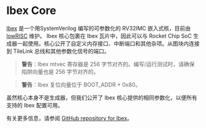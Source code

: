 # Ibex Core

[Ibex](https://github.com/lowRISC/ibex) 是一个用SystemVerilog 编写的可参数化的 RV32IMC 嵌入式核，目前由 [lowRISC](https://lowrisc.org/) 维护。 Ibex 核心包裹在 Ibex 瓦片中，因此可以与 Rocket Chip SoC 生成器一起使用。核心公开了自定义内存接口、中断端口和其他杂项。从图块内连接到 TileLink 总线和其他参数化信号的端口。

> **警告**：Ibex mtvec 寄存器是 256 字节对齐的。编写/运行测试时，请确保陷阱向量也是 256 字节对齐的。

> **警告**：Ibex 复位向量位于 BOOT_ADDR + 0x80。

虽然核心本身不是生成器，但我们公开了 Ibex 核心提供的相同参数化，以便所有支持的 Ibex 配置可用。

有关更多信息，请参阅 [GitHub repository for Ibex](https://github.com/lowRISC/ibex)。
